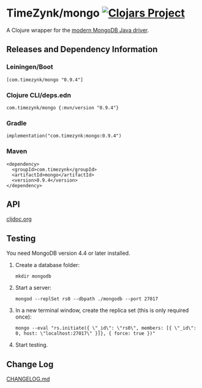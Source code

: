 # TimeZynk/mongo [![Clojars Project](https://img.shields.io/clojars/v/com.timezynk/mongo.svg)](https://clojars.org/com.timezynk/mongo) 

A Clojure wrapper for the [modern MongoDB Java driver](https://mongodb.github.io/mongo-java-driver/4.5/apidocs/mongodb-driver-sync/com/mongodb/client/package-summary.html).

## Releases and Dependency Information

### Leiningen/Boot

    [com.timezynk/mongo "0.9.4"]

### Clojure CLI/deps.edn

    com.timezynk/mongo {:mvn/version "0.9.4"}

### Gradle

    implementation("com.timezynk:mongo:0.9.4")

### Maven

    <dependency>
      <groupId>com.timezynk</groupId>
      <artifactId>mongo</artifactId>
      <version>0.9.4</version>
    </dependency>

## API

[cljdoc.org](https://cljdoc.org/d/com.timezynk/mongo/0.9.4/api/com.timezynk.mongo)

## Testing

You need MongoDB version 4.4 or later installed.

1. Create a database folder:

       mkdir mongodb

1. Start a server:

       mongod --replSet rs0 --dbpath ./mongodb --port 27017

1. In a new terminal window, create the replica set (this is only required once):

       mongo --eval "rs.initiate({ \"_id\": \"rs0\", members: [{ \"_id\": 0, host: \"localhost:27017\" }]}, { force: true })"

1. Start testing.

## Change Log

[CHANGELOG.md](CHANGELOG.md)
